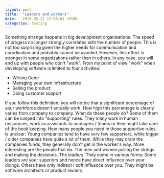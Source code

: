 ```yaml
---
layout: post
title:  "Leaders and workers"
date:   2019-05-22 17:58:01 +0100
categories: testing
---
```

Something strange happens in big development organisations: The speed of progess no longer strongly correlates with the number of people. This is not too surprising given the higher needs for communication and coordination and probably cannot be avoided. However, this effect is stronger in some organizations rather than in others. In any case, you will end up with people who don't "work". From my point of view "work" when developing software is limited to four activities: 
- Writing Code
- Managing your own infrastructure
- Selling the product
- Doing customer support

If you follow this definition, you will notice that a significant percentage of your workforce doesn't actually work. How high this percentage is clearly varies from company to company. What do these people do? Some of them can be lumped into "supporting" rules. They many work in human ressources, work as assistants to managers / teams or they might take care of the book keeping. How many people you need in those supportive rules is unclear: Young companies tend to have very few supporters, while bigger / older companies have quite a lot of them. While they may drain the companies funds, they generally don't get in the worker's way. More interesting are the people that do. The men and women pulling the strings and making the decisions. The *leaders*. They come in various forms: Some leaders are your superiors and hence have direct influence over your doings. Others have only indirect / soft influence over you. They might be software architects or product owners, 